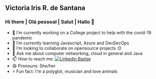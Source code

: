 ## Victoria Iris R. de Santana
### Hi there | Olá pessoal | Salut | Hallo 👋


- 🔭 I’m currently working on a College project to help with the covid-19 pandemic
- 🌱 I’m currently learning Javascript, Azure and DevSecOps
- 👯 I’m looking to collaborate on opensource projects :D
- 💬 Ask me about computer networking, cloud in general and Java
- 📫 How to reach me: 
    [![Linkedin Badge](https://img.shields.io/badge/-VictoriaSantana-blue?style=flat-square&logo=Linkedin&logoColor=white&link=https://www.linkedin.com/in/victoria-santana-07170a174/)](https://www.linkedin.com/in/victoria-santana-07170a174/) 
- 😄 Pronouns: She/her
- ⚡ Fun fact: I'm a polyglot, musician and love animals


